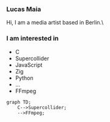 ### Lucas Maia

Hi, I am a media artist based in Berlin.\

### I am interested in

- C
- Supercollider
- JavaScript
- Zig
- Python
- ...
- FFmpeg
  


```mermaid
graph TD;
    C-->Supercollider;
    -->FFmpeg;
```



